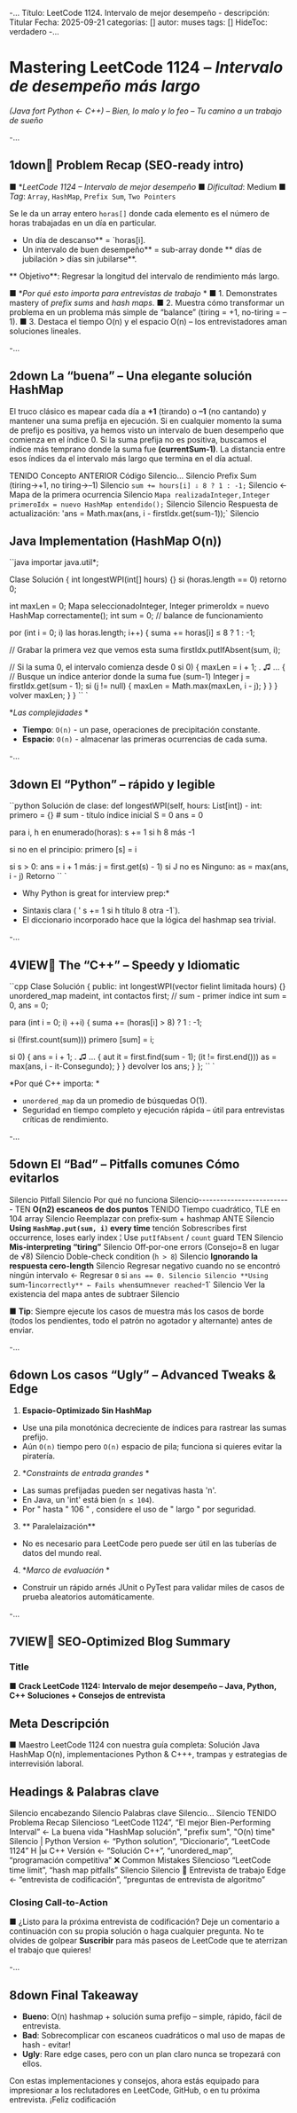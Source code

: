 -...
Título: LeetCode 1124. Intervalo de mejor desempeño -
descripción: Titular
Fecha: 2025-09-21
categorías: []
autor: muses
tags: []
HideToc: verdadero
-...
# Mastering LeetCode 1124 – *Intervalo de desempeño más largo*
*(Java fort Python ← C++) – Bien, lo malo y lo feo – Tu camino a un trabajo de sueño*

-...

## 1down⃣ Problem Recap (SEO-ready intro)

■ **LeetCode 1124 – Intervalo de mejor desempeño*
■ *Dificultad*: Medium
■ *Tag*: `Array`, `HashMap`, `Prefix Sum`, `Two Pointers `

Se le da un array entero `horas[]` donde cada elemento es el número de horas trabajadas en un día en particular.
- Un día de descanso** = `horas[i].
- Un intervalo de buen desempeño** = sub-array donde ** días de jubilación > días sin jubilarse**.

** Objetivo**: Regresar la longitud del intervalo de rendimiento más largo.

■ **Por qué esto importa para entrevistas de trabajo* *
■ 1. Demonstrates mastery of *prefix sums* and *hash maps*.
■ 2. Muestra cómo transformar un problema en un problema más simple de “balance” (tiring = +1, no-tiring = –1).
■ 3. Destaca el tiempo O(n) y el espacio O(n) – los entrevistadores aman soluciones lineales.

-...

## 2down La “buena” – Una elegante solución HashMap

El truco clásico es mapear cada día a **+1** (tirando) o **–1** (no cantando) y mantener una suma prefija en ejecución.
Si en cualquier momento la suma de prefijo es positiva, ya hemos visto un intervalo de buen desempeño que comienza en el índice 0.
Si la suma prefija no es positiva, buscamos el índice más temprano donde la suma fue **(currentSum‐1)**.
La distancia entre esos índices da el intervalo más largo que termina en el día actual.

TENIDO Concepto ANTERIOR Código
Silencio...
Silencio Prefix Sum (tiring→+1, no tiring→–1) Silencio `sum += hours[i] ⇩ 8 ? 1 : -1;` Silencio
← Mapa de la primera ocurrencia Silencio `Mapa realizadaInteger,Integer primeroIdx = nuevo HashMap entendido();` Silencio
Silencio Respuesta de actualización: 'ans = Math.max(ans, i - firstIdx.get(sum-1));` Silencio

## Java Implementation (HashMap O(n))

``java
importar java.util*;

Clase Solución {
int longestWPI(int[] hours) {}
si (horas.length == 0) retorno 0;

int maxLen = 0;
Mapa seleccionadoInteger, Integer primeroIdx = nuevo HashMap correctamente();
int sum = 0; // balance de funcionamiento

por (int i = 0; i) las horas.length; i++) {
suma += horas[i] ≤ 8 ? 1 : -1;

// Grabar la primera vez que vemos esta suma
firstIdx.putIfAbsent(sum, i);

// Si la suma 0, el intervalo comienza desde 0
si 0) {
maxLen = i + 1;
. ♫ ... {
// Busque un índice anterior donde la suma fue (sum-1)
Integer j = firstIdx.get(sum - 1);
si (j != null) {
maxLen = Math.max(maxLen, i - j);
}
}
}
volver maxLen;
}
}
`` `

**Las complejidades* *
- **Tiempo**: `O(n)` - un pase, operaciones de precipitación constante.
- **Espacio**: `O(n)` - almacenar las primeras ocurrencias de cada suma.

-...

## 3down El “Python” – rápido y legible

``python
Solución de clase:
def longestWPI(self, hours: List[int]) - int:
primero = {} # sum - título índice inicial
S = 0
ans = 0

para i, h en enumerado(horas):
s += 1 si h 8 más -1

si no en el principio:
primero [s] = i

si s > 0:
ans = i + 1
más:
j = first.get(s) - 1)
si J no es Ninguno:
as = max(ans, i - j)
Retorno
`` `

* Why Python is great for interview prep:*
- Sintaxis clara ( ' s += 1 si h  título 8 otra -1`).
- El diccionario incorporado hace que la lógica del hashmap sea trivial.

-...

## 4VIEW⃣ The “C++” – Speedy y Idiomatic

``cpp
Clase Solución {
public:
int longestWPI(vector fielint limitada hours) {}
unordered_map madeint, int contactos first; // sum - primer índice
int sum = 0, ans = 0;

para (int i = 0; i) ++i) {
suma += (horas[i] > 8) ? 1 : -1;

si (!first.count(sum)))
primero [sum] = i;

si 0) {
ans = i + 1;
. ♫ ... {
aut it = first.find(sum - 1);
(it != first.end()))
as = max(ans, i - it-Consegundo);
}
}
devolver los ans;
}
};
`` `

*Por qué C++ importa: *
- `unordered_map` da un promedio de búsquedas O(1).
- Seguridad en tiempo completo y ejecución rápida – útil para entrevistas críticas de rendimiento.

-...

## 5down El “Bad” – Pitfalls comunes Cómo evitarlos

Silencio Pitfall Silencio Por qué no funciona
Silencio--------------------------
TEN **O(n2) escaneos de dos puntos** TENIDO Tiempo cuadrático, TLE en 104 array Silencio Reemplazar con prefix‐sum + hashmap ANTE
Silencio **Using `HashMap.put(sum, i)` every time** tención Sobrescribes first occurrence, loses early index ¦ Use `putIfAbsent` / `count` guard TEN
Silencio **Mis‐interpreting “tiring”** Silencio Off‐por-one errors (Consejo=8 en lugar de √8) Silencio Doble-check condition (`h > 8`)
Silencio **Ignorando la respuesta cero-length** Silencio Regresar negativo cuando no se encontró ningún intervalo ← Regresar `0` si `ans == 0. Silencio
Silencio **Using `sum-1` incorrectly** ← Fails when `sum` never reached `-1` Silencio Ver la existencia del mapa antes de subtraer Silencio

■ **Tip**: Siempre ejecute los casos de muestra más los casos de borde (todos los pendientes, todo el patrón no agotador y alternante) antes de enviar.

-...

## 6down Los casos “Ugly” – Advanced Tweaks & Edge

1. **Espacio-Optimizado Sin HashMap**
- Use una pila monotónica decreciente de índices para rastrear las sumas prefijo.
- Aún `O(n)` tiempo pero `O(n)` espacio de pila; funciona si quieres evitar la piratería.

2. **Constraints de entrada grandes* *
- Las sumas prefijadas pueden ser negativas hasta 'n'.
- En Java, un 'int' está bien (`n ≤ 104`).
- Por " hasta " 106 " , considere el uso de " largo " por seguridad.

3. ** Paralelaización**
- No es necesario para LeetCode pero puede ser útil en las tuberías de datos del mundo real.

4. **Marco de evaluación* *
- Construir un rápido arnés JUnit o PyTest para validar miles de casos de prueba aleatorios automáticamente.

-...

## 7VIEW⃣ SEO‐Optimized Blog Summary

### Title
■ **Crack LeetCode 1124: Intervalo de mejor desempeño – Java, Python, C++ Soluciones + Consejos de entrevista**

## Meta Descripción
■ Maestro LeetCode 1124 con nuestra guía completa: Solución Java HashMap O(n), implementaciones Python & C+++, trampas y estrategias de interrevisión laboral.

## Headings & Palabras clave

Silencio encabezando Silencio Palabras clave
Silencio...
Silencio TENIDO Problema Recap Silencioso “LeetCode 1124”, “El mejor Bien-Performing Interval”
← La buena vida "HashMap solución", "prefix sum", "O(n) time"
Silencio | Python Version ← “Python solution”, “Diccionario”, “LeetCode 1124”
Н |ы C++ Versión ← “Solución C++”, “unordered_map”, “programación competitiva”
❌ Common Mistakes Silencioso “LeetCode time limit”, “hash map pitfalls” Silencio
Silencio 🎯 Entrevista de trabajo Edge ← “entrevista de codificación”, “preguntas de entrevista de algoritmo”

### Closing Call‐to‐Action
■ ¿Listo para la próxima entrevista de codificación? Deje un comentario a continuación con su propia solución o haga cualquier pregunta. No te olvides de golpear **Suscribir** para más paseos de LeetCode que te aterrizan el trabajo que quieres!

-...

## 8down Final Takeaway

- **Bueno**: O(n) hashmap + solución suma prefijo – simple, rápido, fácil de entrevista.
- **Bad**: Sobrecomplicar con escaneos cuadráticos o mal uso de mapas de hash - evitar!
- **Ugly**: Rare edge cases, pero con un plan claro nunca se tropezará con ellos.

Con estas implementaciones y consejos, ahora estás equipado para impresionar a los reclutadores en LeetCode, GitHub, o en tu próxima entrevista. ¡Feliz codificación